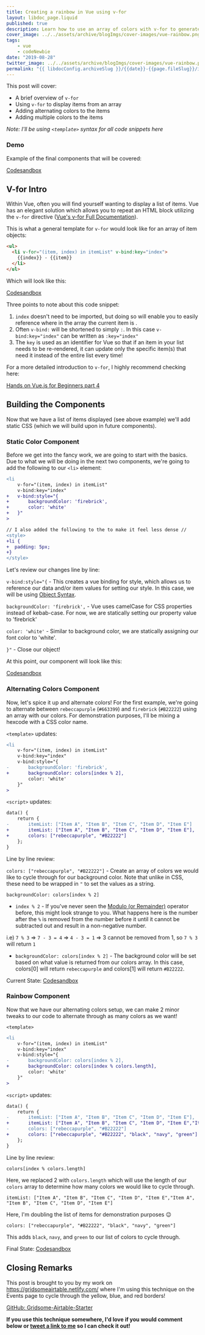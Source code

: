 ```yaml
---
title: Creating a rainbow in Vue using v-for
layout: libdoc_page.liquid
published: true
description: Learn how to use an array of colors with v-for to generate a colored pattern.
cover_image: ../../assets/archive/blogImgs/cover-images/vue-rainbow.png
tags:
    - vue
    - codeNewbie
date: "2019-08-28"
twitter_image: ../../assets/archive/blogImgs/cover-images/vue-rainbow.png
permalink: "{{ libdocConfig.archiveSlug }}/{{date}}-{{page.fileSlug}}/index.html"
---
```


This post will cover:

- A brief overview of `v-for`
- Using `v-for` to display items from an array
- Adding alternating colors to the items
- Adding multiple colors to the items

_Note: I'll be using `<template>` syntax for all code snippets here_

### Demo

Example of the final components that will be covered:

<a class="dev" href="https://codesandbox.io/s/v-for-example-zeusm">Codesandbox</a>

## V-for Intro

Within Vue, often you will find yourself wanting to display a list of items. Vue has an elegant solution which allows you to repeat an HTML block utilizing the `v-for` directive ([Vue's v-for Full Documentation](https://vuejs.org/v2/guide/list.html)).

This is what a general template for `v-for` would look like for an array of item objects:

```html
<ul>
  <li v-for="(item, index) in itemList" v-bind:key="index">
    {{index}} - {{item}}
  </li>
</ul>
```

Which will look like this:

<a class="dev" href="https://codesandbox.io/s/v-for-example-he36t">Codesandbox</a>

Three points to note about this code snippet:

1. `index` doesn't need to be imported, but doing so will enable you to easily reference where in the array the current item is .
1. Often `v-bind:` will be shortened to simply `:`. In this case `v-bind:key="index"` can be written as `:key="index"`
1. The `key` is used as an identifier for Vue so that if an item in your list needs to be re-rendered, it can update only the specific item(s) that need it instead of the entire list every time!

For a more detailed introduction to `v-for`, I highly recommend checking here:

<a class="dev" href="https://dev.to/vuevixens/hands-on-vuejs-for-beginners-part-4-324l">Hands on Vue.js for Beginners part 4</a>

## Building the Components

Now that we have a list of items displayed (see above example) we'll add static CSS (which we will build upon in future components).

### Static Color Component

Before we get into the fancy work, we are going to start with the basics. Due to what we will be doing in the next two components, we're going to add the following to our `<li>` element:

```diff
<li
    v-for="(item, index) in itemList"
    v-bind:key="index"
+   v-bind:style="{
+       backgroundColor: 'firebrick',
+       color: 'white'
+   }"
>

// I also added the following to the to make it feel less dense //
<style>
+li {
+  padding: 5px;
+}
</style>
```

Let's review our changes line by line:

`v-bind:style="{` - This creates a vue binding for style, which allows us to reference our data and/or item values for setting our style. In this case, we will be using [Object Syntax](https://vuejs.org/v2/guide/class-and-style.html#Object-Syntax-1).

`backgroundColor: 'firebrick',` - Vue uses camelCase for CSS properties instead of kebab-case. For now, we are statically setting our property value to 'firebrick'

`color: 'white'` - Similar to background color, we are statically assigning our font color to 'white'.

`}"` - Close our object!

At this point, our component will look like this:

<a class="dev" href="https://codesandbox.io/s/v-for-example-tshp5">Codesandbox</a>

### Alternating Colors Component

Now, let's spice it up and alternate colors! For the first example, we're going to alternate between `rebeccapurple` (`#663399`) and `firebrick` (`#B22222`) using an array with our colors. For demonstration purposes, I'll be mixing a hexcode with a CSS color name.

`<template>` updates:

```diff
<li
    v-for="(item, index) in itemList"
    v-bind:key="index"
    v-bind:style="{
-       backgroundColor: 'firebrick',
+       backgroundColor: colors[index % 2],
        color: 'white'
    }"
>
```

`<script>` updates:

```diff
data() {
    return {
-       itemList: ["Item A", "Item B", "Item C", "Item D", "Item E"]
+       itemList: ["Item A", "Item B", "Item C", "Item D", "Item E"],
+       colors: ["rebeccapurple", "#B22222"]
    };
}
```

Line by line review:

`colors: ["rebeccapurple", "#B22222"]` - Create an array of colors we would like to cycle through for our background color. Note that unlike in CSS, these need to be wrapped in `"` to set the values as a string.

`backgroundColor: colors[index % 2]`

- `index % 2` - If you've never seen the [Modulo (or Remainder)](https://developer.mozilla.org/en-US/docs/Web/JavaScript/Reference/Operators/Arithmetic_Operators#Remainder) operator before, this might look strange to you. What happens here is the number after the `%` is removed from the number before it until it cannot be subtracted out and result in a non-negative number.

i.e) `7 % 3` => `7 - 3 = 4` => `4 - 3 = 1` => 3 cannot be removed from 1, so `7 % 3` will return `1`

- `backgroundColor: colors[index % 2]` - The background color will be set based on what value is returned from our colors array. In this case, colors[0] will return `rebeccapurple` and colors[1] will return `#B22222`.

Current State:
<a class="dev" href="https://codesandbox.io/s/v-for-example-dn9cb">Codesandbox</a>

### Rainbow Component

Now that we have our alternating colors setup, we can make 2 minor tweaks to our code to alternate through as many colors as we want!

`<template>`

```diff
<li
    v-for="(item, index) in itemList"
    v-bind:key="index"
    v-bind:style="{
-       backgroundColor: colors[index % 2],
+       backgroundColor: colors[index % colors.length],
        color: 'white'
    }"
>
```

`<script>` updates:

```diff
data() {
    return {
-       itemList: ["Item A", "Item B", "Item C", "Item D", "Item E"],
+       itemList: ["Item A", "Item B", "Item C", "Item D", "Item E","Item A", "Item B", "Item C", "Item D", "Item E"],
-       colors: ["rebeccapurple", "#B22222"]
+       colors: ["rebeccapurple", "#B22222", "black", "navy", "green"]
    };
}
```

Line by line review:

```
colors[index % colors.length]
```

Here, we replaced 2 with `colors.length` which will use the length of our `colors` array to determine how many colors we would like to cycle through.

```
itemList: ["Item A", "Item B", "Item C", "Item D", "Item E","Item A", "Item B", "Item C", "Item D", "Item E"]
```

Here, I'm doubling the list of items for demonstration purposes 😉

```
colors: ["rebeccapurple", "#B22222", "black", "navy", "green"]
```

This adds `black`, `navy`, and `green` to our list of colors to cycle through.

Final State:
<a class="dev" href="https://codesandbox.io/s/v-for-example-bu9i1">Codesandbox</a>

## Closing Remarks

This post is brought to you by my work on https://gridsomeairtable.netlify.com/ where I'm using this technique on the Events page to cycle through the yellow, blue, and red borders!

<a class="github" href="https://github.com/12vanblart/gridsome-airtable-starter"> GitHub: Gridsome-Airtable-Starter </a>

**If you use this technique somewhere, I'd love if you would comment below or [tweet a link to me](https://twitter.com/TerabyteTiger) so I can check it out!**
